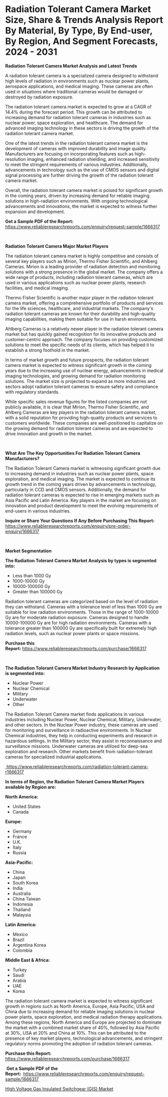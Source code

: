 <p><h1>Radiation Tolerant Camera Market Size, Share & Trends Analysis Report By Material, By Type, By End-user, By Region, And Segment Forecasts, 2024 - 2031</h1></p><p><strong>Radiation Tolerant Camera Market Analysis and Latest Trends</strong></p>
<p><p>A radiation tolerant camera is a specialized camera designed to withstand high levels of radiation in environments such as nuclear power plants, aerospace applications, and medical imaging. These cameras are often used in situations where traditional cameras would be damaged or destroyed by radiation exposure. </p><p>The radiation tolerant camera market is expected to grow at a CAGR of 14.4% during the forecast period. This growth can be attributed to increasing demand for radiation tolerant cameras in industries such as nuclear power, space exploration, and healthcare. The demand for advanced imaging technology in these sectors is driving the growth of the radiation tolerant camera market.</p><p>One of the latest trends in the radiation tolerant camera market is the development of cameras with improved durability and image quality. Manufacturers are focusing on incorporating features such as high-resolution imaging, enhanced radiation shielding, and increased sensitivity to meet the stringent requirements of various industries. Additionally, advancements in technology such as the use of CMOS sensors and digital signal processing are further driving the growth of the radiation tolerant camera market.</p><p>Overall, the radiation tolerant camera market is poised for significant growth in the coming years, driven by increasing demand for reliable imaging solutions in high-radiation environments. With ongoing technological advancements and innovations, the market is expected to witness further expansion and development.</p></p>
<p><strong>Get a Sample PDF of the Report:&nbsp;</strong> <a href="https://www.reliableresearchreports.com/enquiry/request-sample/1666317">https://www.reliableresearchreports.com/enquiry/request-sample/1666317</a></p>
<p>&nbsp;</p>
<p><strong>Radiation Tolerant Camera Major Market Players</strong></p>
<p><p>The radiation tolerant camera market is highly competitive and consists of several key players such as Mirion, Thermo Fisher Scientific, and Ahlberg Cameras. Mirion is a leading provider of radiation detection and monitoring solutions with a strong presence in the global market. The company offers a wide range of products, including radiation tolerant cameras, which are used in various applications such as nuclear power plants, research facilities, and medical imaging.</p><p>Thermo Fisher Scientific is another major player in the radiation tolerant camera market, offering a comprehensive portfolio of products and services for the life sciences, healthcare, and industrial markets. The company's radiation tolerant cameras are known for their durability and high-quality imaging capabilities, making them suitable for use in harsh environments.</p><p>Ahlberg Cameras is a relatively newer player in the radiation tolerant camera market but has quickly gained recognition for its innovative products and customer-centric approach. The company focuses on providing customized solutions to meet the specific needs of its clients, which has helped it to establish a strong foothold in the market.</p><p>In terms of market growth and future prospects, the radiation tolerant camera market is expected to witness significant growth in the coming years due to the increasing use of nuclear energy, advancements in medical imaging technologies, and growing demand for radiation monitoring solutions. The market size is projected to expand as more industries and sectors adopt radiation tolerant cameras to ensure safety and compliance with regulatory standards.</p><p>While specific sales revenue figures for the listed companies are not publicly available, it is clear that Mirion, Thermo Fisher Scientific, and Ahlberg Cameras are key players in the radiation tolerant camera market, with a solid reputation for providing high-quality products and services to customers worldwide. These companies are well-positioned to capitalize on the growing demand for radiation tolerant cameras and are expected to drive innovation and growth in the market.</p></p>
<p>&nbsp;</p>
<p><strong>What Are The Key Opportunities For Radiation Tolerant Camera Manufacturers?</strong></p>
<p><p>The Radiation Tolerant Camera market is witnessing significant growth due to increasing demand in industries such as nuclear power plants, space exploration, and medical imaging. The market is expected to continue its growth trend in the coming years driven by advancements in technology, particularly in CCD and CMOS sensors. Additionally, the demand for radiation tolerant cameras is expected to rise in emerging markets such as Asia Pacific and Latin America. Key players in the market are focusing on innovation and product development to meet the evolving requirements of end-users in various industries.</p></p>
<p><strong>Inquire or Share Your Questions If Any Before Purchasing This Report:</strong> <a href="https://www.reliableresearchreports.com/enquiry/pre-order-enquiry/1666317">https://www.reliableresearchreports.com/enquiry/pre-order-enquiry/1666317</a></p>
<p>&nbsp;</p>
<p><strong>Market Segmentation</strong></p>
<p><strong>The Radiation Tolerant Camera Market Analysis by types is segmented into:</strong></p>
<p><ul><li>Less than 1000 Gy</li><li>1000-10000 Gy</li><li>10000-100000 Gy</li><li>Greater than 100000 Gy</li></ul></p>
<p><p>Radiation tolerant cameras are categorized based on the level of radiation they can withstand. Cameras with a tolerance level of less than 1000 Gy are suitable for low radiation environments. Those in the range of 1000-10000 Gy are for moderate radiation exposure. Cameras designed to handle 10000-100000 Gy are for high radiation environments. Cameras with a tolerance greater than 100000 Gy are specifically built for extremely high radiation levels, such as nuclear power plants or space missions.</p></p>
<p><strong>Purchase this Report:&nbsp;</strong><a href="https://www.reliableresearchreports.com/purchase/1666317">https://www.reliableresearchreports.com/purchase/1666317</a></p>
<p>&nbsp;</p>
<p><strong>The Radiation Tolerant Camera Market Industry Research by Application is segmented into:</strong></p>
<p><ul><li>Nuclear Power</li><li>Nuclear Chemical</li><li>Military</li><li>Underwater</li><li>Other</li></ul></p>
<p><p>The Radiation Tolerant Camera market finds applications in various industries including Nuclear Power, Nuclear Chemical, Military, Underwater, and other sectors. In the Nuclear Power industry, these cameras are used for monitoring and surveillance in radioactive environments. In Nuclear Chemical industries, they help in conducting experiments and research in hazardous settings. In the Military sector, they assist in reconnaissance and surveillance missions. Underwater cameras are utilized for deep-sea exploration and research. Other markets benefit from radiation-tolerant cameras for specialized industrial applications.</p></p>
<p><a href="https://www.reliableresearchreports.com/radiation-tolerant-camera-r1666317">&nbsp;https://www.reliableresearchreports.com/radiation-tolerant-camera-r1666317</a></p>
<p><strong>In terms of Region, the Radiation Tolerant Camera Market Players available by Region are:</strong></p>
<p>
    <p> <strong> North America: </strong>
        <ul>
            <li>United States</li>
            <li>Canada</li>
        </ul>
        </p> 
    <p> <strong> Europe: </strong>
        <ul>
            <li>Germany</li>
            <li>France</li>
            <li>U.K.</li>
            <li>Italy</li>
            <li>Russia</li>
        </ul>
        </p> 
    <p> <strong> Asia-Pacific: </strong>
        <ul>
            <li>China</li>
            <li>Japan</li>
            <li>South Korea</li>
            <li>India</li>
            <li>Australia</li>
            <li>China Taiwan</li>
            <li>Indonesia</li>
            <li>Thailand</li>
            <li>Malaysia</li>
        </ul>
        </p> 
    <p> <strong> Latin America: </strong>
        <ul>
            <li>Mexico</li>
            <li>Brazil</li>
            <li>Argentina Korea</li>
            <li>Colombia</li>
        </ul>
        </p> 
    <p> <strong> Middle East & Africa: </strong>
        <ul>
            <li>Turkey</li>
            <li>Saudi</li>
            <li>Arabia</li>
            <li>UAE</li>
            <li>Korea</li>
        </ul>
    </p>
    </p>
<p><p>The radiation tolerant camera market is expected to witness significant growth in regions such as North America, Europe, Asia Pacific, USA and China due to increasing demand for reliable imaging solutions in nuclear power plants, space exploration, and medical radiation therapy applications. Among these regions, North America and Europe are projected to dominate the market with a combined market share of 40%, followed by Asia Pacific at 30%, USA at 20% and China at 10%. This can be attributed to the presence of key market players, technological advancements, and stringent regulatory norms promoting the adoption of radiation tolerant cameras.</p></p>
<p><strong>Purchase this Report: </strong><a href="https://www.reliableresearchreports.com/purchase/1666317">https://www.reliableresearchreports.com/purchase/1666317</a></p>
<p>&nbsp;<strong>Get a Sample PDF of the Report:&nbsp;&nbsp;</strong><a href="https://www.reliableresearchreports.com/enquiry/request-sample/1666317">https://www.reliableresearchreports.com/enquiry/request-sample/1666317</a></p>
<p><strong></strong></p>
<p><p><a href="https://iodized-pantydraco-05c.notion.site/High-Voltage-Gas-Insulated-Switchgear-GIS-Market-Size-CAGR-Trends-2024-2030-91fbdd9947fd48c7aadabff99f29a5c5">High Voltage Gas Insulated Switchgear (GIS) Market</a></p></p>